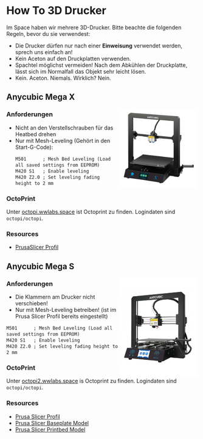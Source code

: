 # How To 3D Drucker

Im Space haben wir mehrere 3D-Drucker. Bitte beachte die folgenden Regeln, bevor du sie verwendest:

- Die Drucker dürfen nur nach einer **Einweisung** verwendet werden, sprech uns einfach an!
- Kein Aceton auf den Druckplatten verwenden.
- Spachtel möglichst vermeiden! Nach dem Abkühlen der Druckplatte, lässt sich im Normalfall das Objekt sehr leicht lösen.
- Kein. Aceton. Niemals. Wirklich? Nein.

## Anycubic Mega X

<img style="float: right; width: 15em; border: 1px;" src="3D_Drucker/Anycubic_MegaX/picture.jpg" alt="drawing"/>

### Anforderungen

- Nicht an den Verstellschrauben für das Heatbed drehen
- Nur mit Mesh-Leveling (Gehört in den Start-G-Code):
  ```
  M501      ; Mesh Bed Leveling (Load all saved settings from EEPROM)
  M420 S1   ; Enable leveling
  M420 Z2.0 ; Set leveling fading height to 2 mm
  ```

### OctoPrint

Unter [octopi.wwlabs.space](http://octopi.wwlabs.space) ist Octoprint zu finden. Logindaten sind `octopi/octopi`.

### Resources

- [PrusaSlicer Profil](3D_Drucker/Anycubic_MegaX/PrusaSlicer_config_MegaX.ini)

## Anycubic Mega S

<img style="float: right; width: 15em; border: 1px;" src="3D_Drucker/Anycubic_MegaS/picture.jpg" alt="drawing"/>

### Anforderungen

- Die Klammern am Drucker nicht verschieben!
- Nur mit Mesh-Leveling betreiben! (ist im Prusa Slicer Profil bereits eingestellt)
```
M501      ; Mesh Bed Leveling (Load all saved settings from EEPROM)
M420 S1   ; Enable leveling
M420 Z2.0 ; Set leveling fading height to 2 mm
```


### OctoPrint

Unter [octopi2.wwlabs.space](http://octopi2.wwlabs.space) is Octoprint zu finden. Logindaten sind `octopi/octopi`.

### Resources

- [Prusa Slicer Profil](3D_Drucker/Anycubic_MegaS/PrusaSlicer_config_MegaS.ini)
- [Prusa Slicer Baseplate Model](3D_Drucker/Anycubic_MegaS/PrusaSlicer_config_MegaS_Baseplate.stl)
- [Prusa Slicer Printbed Model](3D_Drucker/Anycubic_MegaS/PrusaSlicer_config_MegaS_Printbed.stl)
